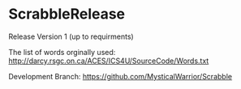 # ScrabbleRelease
Release Version 1 (up to requirments)

The list of words orginally used:
http://darcy.rsgc.on.ca/ACES/ICS4U/SourceCode/Words.txt

Development Branch:
https://github.com/MysticalWarrior/Scrabble
